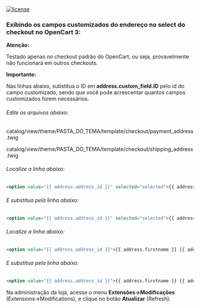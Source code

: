 [![license][licenca-badge]][LICENSE]

### Exibindo os campos customizados do endereço no select do checkout no OpenCart 3:

**Atenção:**

Testado apenas no checkout padrão do OpenCart, ou seja, provavelmente não funcionará em outros checkouts.

**Importante:**

Nas linhas abaixo, substitua o ID em **address.custom_field.ID** pelo id do campo customizado, sendo que você pode acrescentar quantos campos customizados forem necessários.

###### Edite os arquivos abaixo:

catalog/view/theme/PASTA_DO_TEMA/template/checkout/payment_address.twig

catalog/view/theme/PASTA_DO_TEMA/template/checkout/shipping_address.twig

###### Localize a linha abaixo:

```html
<option value="{{ address.address_id }}" selected="selected">{{ address.firstname }} {{ address.lastname }}, {{ address.address_1 }}, {{ address.city }}, {{ address.zone }}, {{ address.country }}</option>
```

###### E substitua pela linha abaixo:

```html
<option value="{{ address.address_id }}" selected="selected">{{ address.firstname }} {{ address.lastname }}, {{ address.address_1 }}, {{ address.custom_field.ID }}, {{ address.city }}, {{ address.zone }}, {{ address.country }}</option>
```

###### Localize a linha abaixo:

```html
<option value="{{ address.address_id }}">{{ address.firstname }} {{ address.lastname }}, {{ address.address_1 }}, {{ address.city }}, {{ address.zone }}, {{ address.country }}</option>
```

###### E substitua pela linha abaixo:

```html
<option value="{{ address.address_id }}">{{ address.firstname }} {{ address.lastname }}, {{ address.address_1 }}, {{ address.custom_field.ID }}, {{ address.city }}, {{ address.zone }}, {{ address.country }}</option>
```

Na administração da loja, acesse o menu **Extensões→Modificações** (Extensions→Modifications), e clique no botão **Atualizar** (Refresh).

[licenca-badge]: https://img.shields.io/badge/licença-GPLv3-blue.svg
[LICENSE]: ./LICENSE